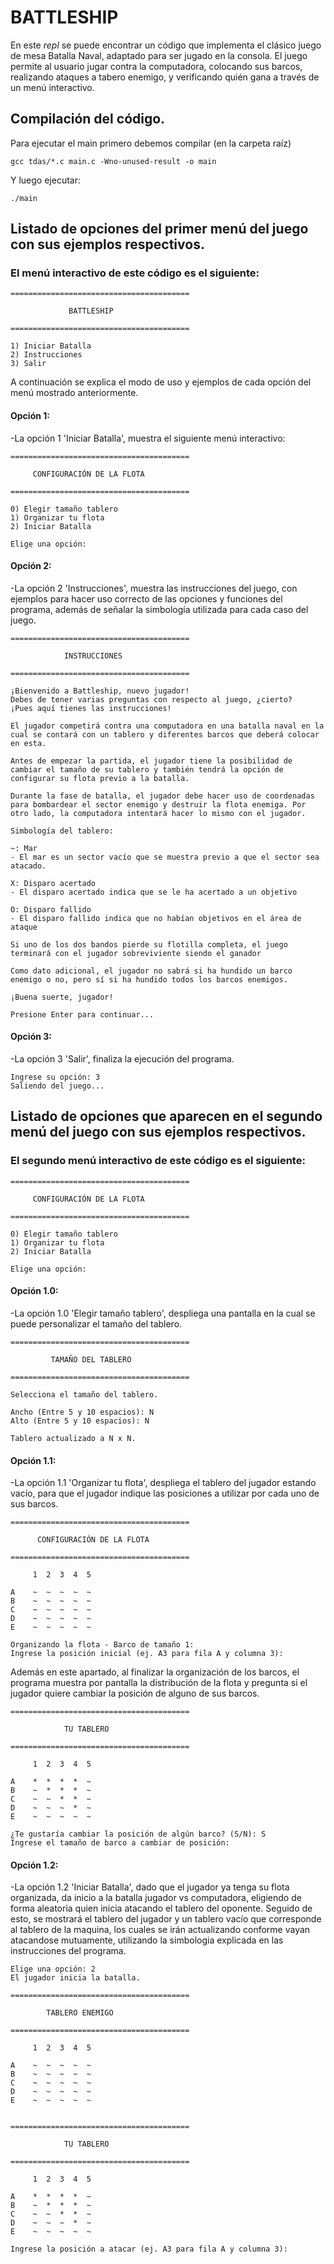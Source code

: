 # BATTLESHIP

En este *repl* se puede encontrar un código que implementa el clásico juego de mesa Batalla Naval, adaptado para ser jugado en la consola. El juego permite al usuario jugar contra la computadora, colocando sus barcos, realizando ataques a tabero enemigo, y verificando quién gana a través de un menú interactivo. 

## Compilación del código.
Para ejecutar el main primero debemos compilar (en la carpeta raíz)
````
gcc tdas/*.c main.c -Wno-unused-result -o main
````

Y luego ejecutar:
````
./main
````


## Listado de opciones del primer menú del juego con sus ejemplos respectivos.

### El menú interactivo de este código es el siguiente:

````
========================================

             BATTLESHIP

========================================

1) Iniciar Batalla
2) Instrucciones
3) Salir
````

A continuación se explica el modo de uso y ejemplos de cada opción del menú mostrado anteriormente.



#### **Opción 1:**

-La opción 1 'Iniciar Batalla', muestra el siguiente menú interactivo:

````
========================================

     CONFIGURACIÓN DE LA FLOTA

========================================

0) Elegir tamaño tablero
1) Organizar tu flota
2) Iniciar Batalla

Elige una opción: 
````


#### **Opción 2:**

-La opción 2 'Instrucciones', muestra las instrucciones del juego, con ejemplos para hacer uso correcto de las opciones y funciones del programa, además de señalar la simbología utilizada para cada caso del juego.

````
========================================

            INSTRUCCIONES

========================================

¡Bienvenido a Battleship, nuevo jugador!
Debes de tener varias preguntas con respecto al juego, ¿cierto?
¡Pues aquí tienes las instrucciones!

El jugador competirá contra una computadora en una batalla naval en la cual se contará con un tablero y diferentes barcos que deberá colocar en esta.

Antes de empezar la partida, el jugador tiene la posibilidad de cambiar el tamaño de su tablero y también tendrá la opción de configurar su flota previo a la batalla.

Durante la fase de batalla, el jugador debe hacer uso de coordenadas para bombardear el sector enemigo y destruir la flota enemiga. Por otro lado, la computadora intentará hacer lo mismo con el jugador.

Simbología del tablero:

~: Mar
- El mar es un sector vacío que se muestra previo a que el sector sea atacado.

X: Disparo acertado
- El disparo acertado indica que se le ha acertado a un objetivo

O: Disparo fallido
- El disparo fallido indica que no habían objetivos en el área de ataque

Si uno de los dos bandos pierde su flotilla completa, el juego terminará con el jugador sobreviviente siendo el ganador

Como dato adicional, el jugador no sabrá si ha hundido un barco enemigo o no, pero sí si ha hundido todos los barcos enemigos.

¡Buena suerte, jugador!

Presione Enter para continuar...
````


#### **Opción 3:**

-La opción 3 'Salir', finaliza la ejecución del programa.

````
Ingrese su opción: 3
Saliendo del juego...
````

## Listado de opciones que aparecen en el segundo menú del juego con sus ejemplos respectivos.

### El segundo menú interactivo de este código es el siguiente:

````
========================================

     CONFIGURACIÓN DE LA FLOTA

========================================

0) Elegir tamaño tablero
1) Organizar tu flota
2) Iniciar Batalla

Elige una opción: 
````

#### **Opción 1.0:**

-La opción 1.0 'Elegir tamaño tablero', despliega una pantalla en la cual se puede personalizar el tamaño del tablero.

````
========================================

         TAMAÑO DEL TABLERO

========================================

Selecciona el tamaño del tablero.

Ancho (Entre 5 y 10 espacios): N
Alto (Entre 5 y 10 espacios): N

Tablero actualizado a N x N.
````


#### **Opción 1.1:**

-La opción 1.1 'Organizar tu flota', despliega el tablero del jugador estando vacío, para que el jugador indique las posiciones a utilizar por cada uno de sus barcos.

````
========================================

      CONFIGURACIÓN DE LA FLOTA

========================================

     1  2  3  4  5 

A    ~  ~  ~  ~  ~ 
B    ~  ~  ~  ~  ~ 
C    ~  ~  ~  ~  ~ 
D    ~  ~  ~  ~  ~ 
E    ~  ~  ~  ~  ~ 

Organizando la flota - Barco de tamaño 1:
Ingrese la posición inicial (ej. A3 para fila A y columna 3): 
````

Además en este apartado, al finalizar la organización de los barcos, el programa muestra por pantalla la distribución de la flota y pregunta si el jugador quiere cambiar la posición de alguno de sus barcos.

````
========================================

            TU TABLERO

========================================

     1  2  3  4  5 

A    *  *  *  *  ~ 
B    ~  *  *  *  ~ 
C    ~  ~  *  *  ~ 
D    ~  ~  ~  *  ~ 
E    ~  ~  ~  ~  ~ 

¿Te gustaría cambiar la posición de algún barco? (S/N): S
Ingrese el tamaño de barco a cambiar de posición: 
````

#### **Opción 1.2:**

-La opción 1.2 'Iniciar Batalla', dado que el jugador ya tenga su flota organizada, da inicio a la batalla jugador vs computadora, eligiendo de forma aleatoria quien inicia atacando el tablero del oponente. Seguido de esto, se mostrará el tablero del jugador y un tablero vacío que corresponde al tablero de la maquina, los cuales se irán actualizando conforme vayan atacandose mutuamente, utilizando la simbologia explicada en las instrucciones del programa.

````
Elige una opción: 2
El jugador inicia la batalla.
````

````
========================================

        TABLERO ENEMIGO

========================================

     1  2  3  4  5 

A    ~  ~  ~  ~  ~ 
B    ~  ~  ~  ~  ~ 
C    ~  ~  ~  ~  ~ 
D    ~  ~  ~  ~  ~ 
E    ~  ~  ~  ~  ~ 


========================================

            TU TABLERO

========================================

     1  2  3  4  5 

A    *  *  *  *  ~ 
B    ~  *  *  *  ~ 
C    ~  ~  *  *  ~ 
D    ~  ~  ~  *  ~ 
E    ~  ~  ~  ~  ~ 

Ingrese la posición a atacar (ej. A3 para fila A y columna 3): 

````